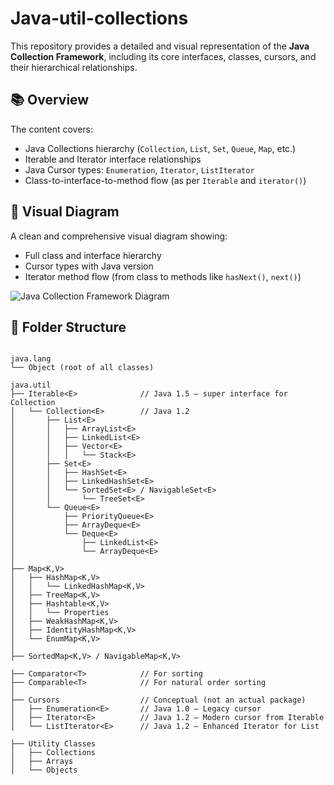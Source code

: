 # Java-util-collections

This repository provides a detailed and visual representation of the **Java Collection Framework**, including its core interfaces, classes, cursors, and their hierarchical relationships.

## 📚 Overview

The content covers:
- Java Collections hierarchy (`Collection`, `List`, `Set`, `Queue`, `Map`, etc.)
- Iterable and Iterator interface relationships
- Java Cursor types: `Enumeration`, `Iterator`, `ListIterator`
- Class-to-interface-to-method flow (as per `Iterable` and `iterator()`)

## 🧭 Visual Diagram

A clean and comprehensive visual diagram showing:

- Full class and interface hierarchy
- Cursor types with Java version
- Iterator method flow (from class to methods like `hasNext()`, `next()`)

![Java Collection Framework Diagram](A_diagram_depicts_the_class_and_interface_hierarch.png)

## 📁 Folder Structure


```

java.lang
└── Object (root of all classes)

java.util
├── Iterable<E>              // Java 1.5 — super interface for Collection
│   └── Collection<E>        // Java 1.2
│       ├── List<E>
│       │   ├── ArrayList<E>
│       │   ├── LinkedList<E>
│       │   ├── Vector<E>
│       │   │   └── Stack<E>
│       ├── Set<E>
│       │   ├── HashSet<E>
│       │   ├── LinkedHashSet<E>
│       │   └── SortedSet<E> / NavigableSet<E>
│       │       └── TreeSet<E>
│       └── Queue<E>
│           ├── PriorityQueue<E>
│           ├── ArrayDeque<E>
│           └── Deque<E>
│               ├── LinkedList<E>
│               └── ArrayDeque<E>
│
├── Map<K,V>
│   ├── HashMap<K,V>
│   │   └── LinkedHashMap<K,V>
│   ├── TreeMap<K,V>
│   ├── Hashtable<K,V>
│   │   └── Properties
│   ├── WeakHashMap<K,V>
│   ├── IdentityHashMap<K,V>
│   └── EnumMap<K,V>
│
├── SortedMap<K,V> / NavigableMap<K,V>

├── Comparator<T>            // For sorting
├── Comparable<T>            // For natural order sorting
│
├── Cursors                  // Conceptual (not an actual package)
│   ├── Enumeration<E>       // Java 1.0 — Legacy cursor
│   ├── Iterator<E>          // Java 1.2 — Modern cursor from Iterable
│   └── ListIterator<E>      // Java 1.2 — Enhanced Iterator for List

├── Utility Classes
│   ├── Collections
│   ├── Arrays
│   └── Objects

```
